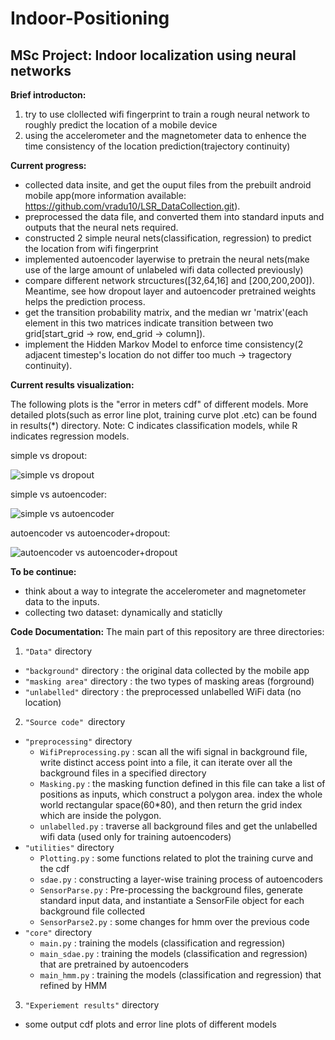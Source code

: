# Indoor-Positioning

## MSc Project: Indoor localization using neural networks

**Brief introducton:** 
1. try to use clollected wifi fingerprint to train a rough neural network to roughly predict the location of a mobile device
2. using the accelerometer and the magnetometer data to enhence the time consistency of the location prediction(trajectory continuity)

**Current progress:**
- collected data insite, and get the ouput files from the prebuilt android mobile app(more information available:  https://github.com/vradu10/LSR_DataCollection.git). 
- preprocessed the data file, and converted them into standard inputs and outputs that the neural nets required.
- constructed 2 simple neural nets(classification, regression) to predict the location from wifi fingerprint
- implemented autoencoder layerwise to pretrain the neural nets(make use of the large amount of unlabeled wifi data collected previously)
- compare different network strcuctures(\[32,64,16\] and \[200,200,200\]). Meantime, see how dropout layer and autoencoder pretrained weights helps the prediction process.
- get the transition probability matrix, and the median wr 'matrix'(each element in this two matrices indicate transition between two grid\[start_grid -> row, end_grid -> column\]).
- implement the Hidden Markov Model to enforce time consistency(2 adjacent timestep's location do not differ too much -> tragectory continuity).

**Current results visualization:**

The following plots is the "error in meters cdf" of different models. More detailed plots(such as error line plot, training curve plot .etc) can be found in results(*) directory. Note: C indicates classification models, while R indicates regression models.

simple vs dropout:

![simple vs dropout](https://github.com/gracecxj/Indoor-Positioning/blob/master/comparison1/CDF1.png)

simple vs autoencoder:

![simple vs autoencoder](https://github.com/gracecxj/Indoor-Positioning/blob/master/comparison2/CDF2.png)

autoencoder vs autoencoder+dropout:

![autoencoder vs autoencoder+dropout](https://github.com/gracecxj/Indoor-Positioning/blob/master/comparison3/CDF3.png)


**To be continue:**
- think about a way to integrate the accelerometer and magnetometer data to the inputs.
- collecting two dataset: dynamically and staticlly

**Code Documentation:**
The main part of this repository are three directories:
1. `"Data"` directory
-  `"background"` directory : the original data collected by the mobile app
- `"masking area"` directory : the two types of masking areas (forground)
- `"unlabelled"` directory : the preprocessed unlabelled WiFi data (no location)
2. `"Source code" `directory
* `"preprocessing"` directory
    * `WifiPreprocessing.py` : scan all the wifi signal in background file, write distinct access point into a file, it can iterate over all the background files in a specified directory
    * `Masking.py` : the masking function defined in this file can take a list of positions as inputs, which construct a polygon area. index the whole world rectangular space(60*80), and then return the grid index which are inside the polygon.
    * `unlabelled.py` :  traverse all background files and get the unlabelled wifi data (used only for training autoencoders)
* `"utilities"` directory
    * `Plotting.py` : some functions related to plot the training curve and the cdf
    * `sdae.py` :  constructing a layer-wise training process of autoencoders
    * `SensorParse.py` : Pre-processing the background files, generate standard input data, and instantiate a SensorFile object for each background file collected
    * `SensorParse2.py` : some changes for hmm over the previous code
* `"core"` directory
    * `main.py` : training the models (classification and regression)
    * `main_sdae.py` : training the models (classification and regression) that are pretrained by autoencoders
    * `main_hmm.py` : training the models (classification and regression) that refined by HMM
3. `"Experiement results"` directory
- some output cdf plots and error line plots of different models



